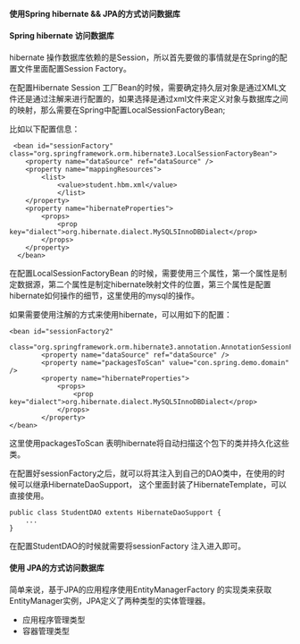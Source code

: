 #### 使用Spring hibernate && JPA的方式访问数据库

#### Spring hibernate 访问数据库

hibernate 操作数据库依赖的是Session，所以首先要做的事情就是在Spring的配置文件里面配置Session Factory。

在配置Hibernate Session 工厂Bean的时候，需要确定持久层对象是通过XML文件还是通过注解来进行配置的，如果选择是通过xml文件来定义对象与数据库之间的映射，那么需要在Spring中配置LocalSessionFactoryBean;

比如以下配置信息：

```
 <bean id="sessionFactory" class="org.springframework.orm.hibernate3.LocalSessionFactoryBean">
  	<property name="dataSource" ref="dataSource" />
  	<property name="mappingResources">
  		<list>
  			<value>student.hbm.xml</value>
  	  		</list>
  	</property>
  	<property name="hibernateProperties">
  		<props>
  			<prop key="dialect">org.hibernate.dialect.MySQL5InnoDBDialect</prop>
  		</props>
  	</property>
  </bean>
```

在配置LocalSessionFactoryBean 的时候，需要使用三个属性，第一个属性是制定数据源，第二个属性是制定hibernate映射文件的位置，第三个属性是配置hibernate如何操作的细节，这里使用的mysql的操作。

如果需要使用注解的方式来使用hibernate，可以用如下的配置：

```
<bean id="sessionFactory2"
		class="org.springframework.orm.hibernate3.annotation.AnnotationSessionFactoryBean">
		<property name="dataSource" ref="dataSource" />
		<property name="packagesToScan" value="con.spring.demo.domain" />
		<property name="hibernateProperties">
			<props>
				<prop key="dialect">org.hibernate.dialect.MySQL5InnoDBDialect</prop>
			</props>
		</property>
</bean>
```
这里使用packagesToScan 表明hibernate将自动扫描这个包下的类并持久化这些类。

在配置好sessionFactory之后，就可以将其注入到自己的DAO类中，在使用的时候可以继承HibernateDaoSupport， 这个里面封装了HibernateTemplate，可以直接使用。

```
public class StudentDAO extents HibernateDaoSupport {
	...
}
```
在配置StudentDAO的时候就需要将sessionFactory 注入进入即可。

#### 使用 JPA的方式访问数据库

简单来说，基于JPA的应用程序使用EntityManagerFactory 的实现类来获取EntityManager实例，JPA定义了两种类型的实体管理器。

* 应用程序管理类型
* 容器管理类型